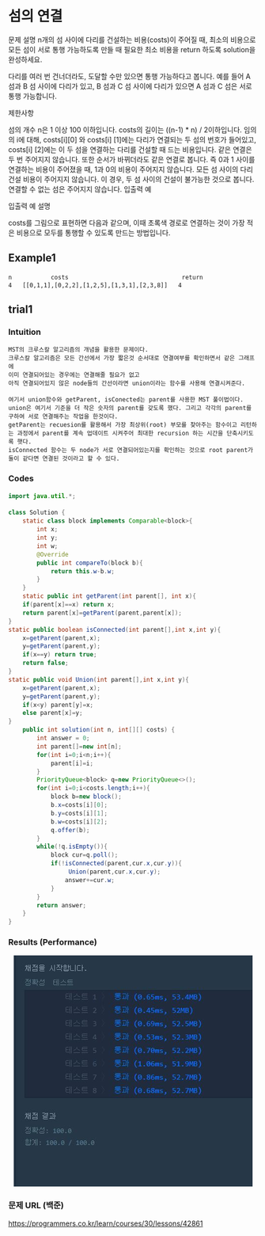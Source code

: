 # 섬의 연결

문제 설명
n개의 섬 사이에 다리를 건설하는 비용(costs)이 주어질 때, 최소의 비용으로 모든 섬이 서로 통행 가능하도록 만들 때 필요한 최소 비용을 return 하도록 solution을 완성하세요.

다리를 여러 번 건너더라도, 도달할 수만 있으면 통행 가능하다고 봅니다. 예를 들어 A 섬과 B 섬 사이에 다리가 있고, B 섬과 C 섬 사이에 다리가 있으면 A 섬과 C 섬은 서로 통행 가능합니다.

제한사항

섬의 개수 n은 1 이상 100 이하입니다.
costs의 길이는 ((n-1) * n) / 2이하입니다.
임의의 i에 대해, costs[i][0] 와 costs[i] [1]에는 다리가 연결되는 두 섬의 번호가 들어있고, costs[i] [2]에는 이 두 섬을 연결하는 다리를 건설할 때 드는 비용입니다.
같은 연결은 두 번 주어지지 않습니다. 또한 순서가 바뀌더라도 같은 연결로 봅니다. 즉 0과 1 사이를 연결하는 비용이 주어졌을 때, 1과 0의 비용이 주어지지 않습니다.
모든 섬 사이의 다리 건설 비용이 주어지지 않습니다. 이 경우, 두 섬 사이의 건설이 불가능한 것으로 봅니다.
연결할 수 없는 섬은 주어지지 않습니다.
입출력 예

입출력 예 설명

costs를 그림으로 표현하면 다음과 같으며, 이때 초록색 경로로 연결하는 것이 가장 적은 비용으로 모두를 통행할 수 있도록 만드는 방법입니다.

## Example1

```
n           costs                                return
4   [[0,1,1],[0,2,2],[1,2,5],[1,3,1],[2,3,8]]   4
```


## trial1
### Intuition
```
MST의 크루스칼 알고리즘의 개념을 활용한 문제이다.
크루스칼 알고리즘은 모든 간선에서 가장 짧은것 순서대로 연결여부를 확인하면서 같은 그래프에
이미 연결되어있는 경우에는 연결해줄 필요가 없고
아직 연결되어있지 않은 node들의 간선이라면 union이라는 함수를 사용해 연결시켜준다.

여기서 union함수와 getParent, isConected는 parent를 사용한 MST 풀이법이다.
union은 여기서 기준을 더 작은 숫자의 parent를 갖도록 했다. 그리고 각각의 parent를 구하여 서로 연결해주는 작업을 한것이다.
getParent는 recuesion를 활용해서 가장 최상위(root) 부모를 찾아주는 함수이고 리턴하는 과정에서 parent를 계속 업데이트 시켜주어 최대한 recursion 하는 시간을 단축시키도록 햇다.
isConnected 함수는 두 node가 서로 연결되어있는지를 확인하는 것으로 root parent가 둘이 같다면 연결된 것이라고 할 수 있다. 
```
### Codes  
```java
import java.util.*;

class Solution {
    static class block implements Comparable<block>{
        int x;
        int y;
        int w;
        @Override
        public int compareTo(block b){
            return this.w-b.w;
        }
    }
    static public int getParent(int parent[], int x){
    if(parent[x]==x) return x;
    return parent[x]=getParent(parent,parent[x]);
}
static public boolean isConnected(int parent[],int x,int y){
    x=getParent(parent,x);
    y=getParent(parent,y);
    if(x==y) return true;
    return false;
}
static public void Union(int parent[],int x,int y){
    x=getParent(parent,x);
    y=getParent(parent,y);
    if(x<y) parent[y]=x;
    else parent[x]=y;
}
    public int solution(int n, int[][] costs) {
        int answer = 0;
        int parent[]=new int[n];
        for(int i=0;i<n;i++){
            parent[i]=i;
        }
        PriorityQueue<block> q=new PriorityQueue<>();
        for(int i=0;i<costs.length;i++){
            block b=new block();
            b.x=costs[i][0];
            b.y=costs[i][1];
            b.w=costs[i][2];
            q.offer(b);
        }
        while(!q.isEmpty()){
            block cur=q.poll();
            if(!isConnected(parent,cur.x,cur.y)){
                 Union(parent,cur.x,cur.y);
                answer+=cur.w;
            }
        }
        return answer;
    }
}
```

### Results (Performance)  

<p align="center"> 
<img src="./capture.JPG">
</p>


### 문제 URL (백준)  
https://programmers.co.kr/learn/courses/30/lessons/42861